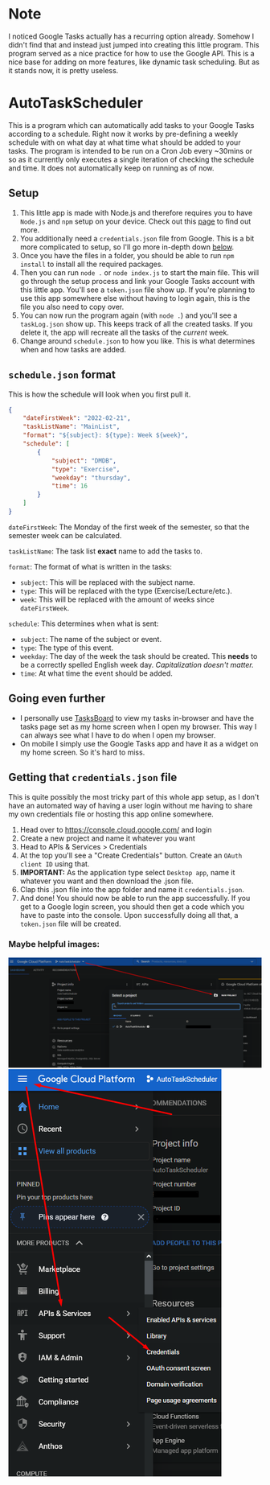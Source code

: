 # Note
I noticed Google Tasks actually has a recurring option already. Somehow I didn't find that and instead just jumped into creating this little program. This program served as a nice practice for how to use the Google API. This is a nice base for adding on more features, like dynamic task scheduling. But as it stands now, it is pretty useless.

# AutoTaskScheduler

This is a program which can automatically add tasks to your Google Tasks according to a schedule. Right now it works by pre-defining a weekly schedule with on what day at what time what should be added to your tasks. The program is intended to be run on a Cron Job every ~30mins or so as it currently only executes a single iteration of checking the schedule and time. It does not automatically keep on running as of now.

## Setup
1. This little app is made with Node.js and therefore requires you to have `Node.js` and `npm` setup on your device. Check out this [page](https://docs.npmjs.com/cli/v7/configuring-npm/install) to find out more.
2. You additionally need a `credentials.json` file from Google. This is a bit more complicated to setup, so I'll go more in-depth down [below](#getting-that-credentialsjson-file).
2. Once you have the files in a folder, you should be able to run `npm install` to install all the required packages.
3. Then you can run `node .` or `node index.js` to start the main file. This will go through the setup process and link your Google Tasks account with this little app. You'll see a `token.json` file show up. If you're planning to use this app somewhere else without having to login again, this is the file you also need to copy over.
4. You can now run the program again (with `node .`) and you'll see a `taskLog.json` show up. This keeps track of all the created tasks. If you delete it, the app will recreate all the tasks of the *current* week.
5. Change around `schedule.json` to how you like. This is what determines when and how tasks are added.


## `schedule.json` format
This is how the schedule will look when you first pull it.
```json
{
    "dateFirstWeek": "2022-02-21",
    "taskListName": "MainList",
    "format": "${subject}: ${type}: Week ${week}",
    "schedule": [
        {
            "subject": "DMDB",
            "type": "Exercise",
            "weekday": "thursday",
            "time": 16
        }
    ]
}
```
`dateFirstWeek`: The Monday of the first week of the semester, so that the semester week can be calculated.

`taskListName`: The task list **exact** name to add the tasks to.

`format`: The format of what is written in the tasks:
- `subject`: This will be replaced with the subject name.
- `type`: This will be replaced with the type (Exercise/Lecture/etc.).
- `week`: This will be replaced with the amount of weeks since `dateFirstWeek`.

`schedule`: This determines when what is sent:
- `subject`: The name of the subject or event.
- `type`: The type of this event.
- `weekday`: The day of the week the task should be created. This **needs** to be a correctly spelled English week day. *Capitalization doesn't matter.*
- `time`: At what time the event should be added.


## Going even further
- I personally use [TasksBoard](https://tasksboard.com) to view my tasks in-browser and have the tasks page set as my home screen when I open my browser. This way I can always see what I have to do when I open my browser.
- On mobile I simply use the Google Tasks app and have it as a widget on my home screen. So it's hard to miss.

## Getting that `credentials.json` file
This is quite possibly the most tricky part of this whole app setup, as I don't have an automated way of having a user login without me having to share my own credentials file or hosting this app online somewhere.
1. Head over to https://console.cloud.google.com/ and login
2. Create a new project and name it whatever you want
3. Head to APIs & Services > Credentials
4. At the top you'll see a "Create Credentials" button. Create an `OAuth client ID` using that.
5. **IMPORTANT:** As the application type select `Desktop app`, name it whatever you want and then download the .json file.
6. Clap this .json file into the app folder and name it `credentials.json`.
7. And done! You should now be able to run the app successfully. If you get to a Google login screen, you should then get a code which you have to paste into the console. Upon successfully doing all that, a `token.json` file will be created.

### Maybe helpful images:

![](README/step1.png)
![](README/step2.png)
